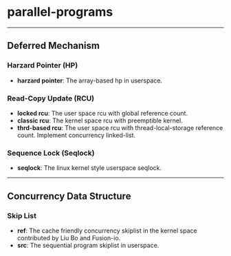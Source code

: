# parallel-programs

---

## Deferred Mechanism

### Harzard Pointer (HP)
- **harzard pointer**: 
    The array-based hp in userspace.

### Read-Copy Update (RCU)

- **locked rcu**: 
    The user space rcu with global reference count.
- **classic rcu**: 
    The kernel space rcu with preemptible kernel.
- **thrd-based rcu**: 
    The user space rcu with thread-local-storage reference count.
	Implement concurrency linked-list.

### Sequence Lock (Seqlock)
- **seqlock**: 
    The linux kernel style userspace seqlock.

---

## Concurrency Data Structure

### Skip List
- **ref**: 
    The cache friendly concurrency skiplist in the kernel space
    contributed by Liu Bo and Fusion-io.
- **src**: 
    The sequential program skiplist in userspace.
